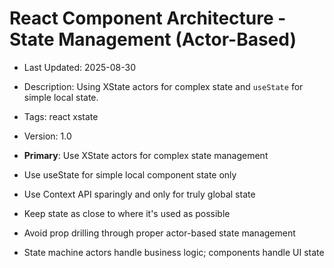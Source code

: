 # React Component Architecture - State Management (Actor-Based)
- Last Updated: 2025-08-30
- Description: Using XState actors for complex state and `useState` for simple local state.
- Tags: react xstate
- Version: 1.0


- **Primary**: Use XState actors for complex state management
- Use useState for simple local component state only
- Use Context API sparingly and only for truly global state
- Keep state as close to where it's used as possible
- Avoid prop drilling through proper actor-based state management
- State machine actors handle business logic; components handle UI state
